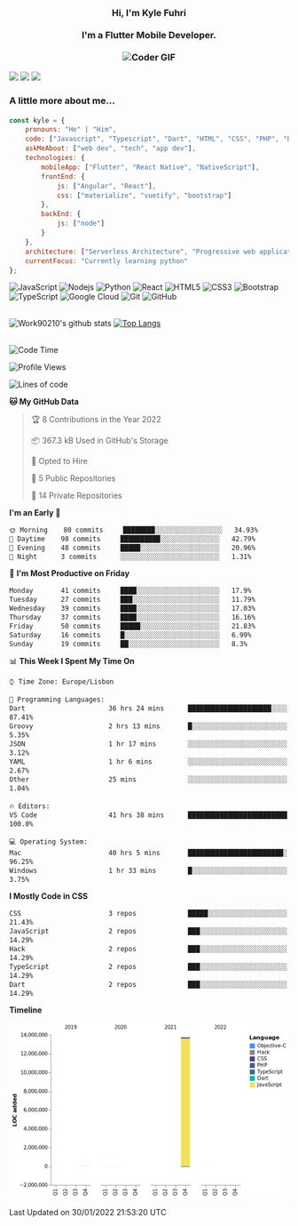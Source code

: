 
<h3 align="center">
  <abc>
    <br />Hi, I'm Kyle Fuhri<br />
    <br />
    I'm a Flutter Mobile Developer. <br />
    <br />
    <img
      src="https://media.giphy.com/media/SWoSkN6DxTszqIKEqv/giphy.gif"
      alt="Coder GIF"
      width="500"
      height="400"
    />
  </abc>
</h3>
<img src="https://img.shields.io/badge/Flutter%20-%2302569B.svg?&style=for-the-badge&logo=Flutter&logoColor=white" />
<img src="https://img.shields.io/badge/angular%20-%23DD0031.svg?&style=for-the-badge&logo=angular&logoColor=white"/>
<img src="https://img.shields.io/badge/react%20-%2320232a.svg?&style=for-the-badge&logo=react&logoColor=%2361DAFB"/>

<h3>A little more about me...  </h3>

```javascript
const kyle = {
    pronouns: "He" | "Him",
    code: ["Javascript", "Typescript", "Dart", "HTML", "CSS", "PHP", "Python"],
    askMeAbout: ["web dev", "tech", "app dev"],
    technologies: {
        mobileApp: ["Flutter", "React Native", "NativeScript"],
        frontEnd: {
            js: ["Angular", "React"],
            css: ["materialize", "vuetify", "bootstrap"]
        },
        backEnd: {
            js: ["node"]
        }
    },
    architecture: ["Serverless Architecture", "Progressive web applications", "Single page applications"],
    currentFocus: "Currently learning python"
};
```

![JavaScript](https://img.shields.io/badge/-JavaScript-black?style=flat-square&logo=javascript)
![Nodejs](https://img.shields.io/badge/-Nodejs-black?style=flat-square&logo=Node.js)
![Python](https://img.shields.io/badge/-Python-black?style=flat-square&logo=Python)
![React](https://img.shields.io/badge/-React-black?style=flat-square&logo=react)
![HTML5](https://img.shields.io/badge/-HTML5-E34F26?style=flat-square&logo=html5&logoColor=white)
![CSS3](https://img.shields.io/badge/-CSS3-1572B6?style=flat-square&logo=css3)
![Bootstrap](https://img.shields.io/badge/-Bootstrap-563D7C?style=flat-square&logo=bootstrap)
![TypeScript](https://img.shields.io/badge/-TypeScript-007ACC?style=flat-square&logo=typescript)
![Google Cloud](https://img.shields.io/badge/Google%20Cloud-black?style=flat-square&logo=google-cloud)
![Git](https://img.shields.io/badge/-Git-black?style=flat-square&logo=git)
![GitHub](https://img.shields.io/badge/-GitHub-181717?style=flat-square&logo=github)
</br>
</br>


![Work90210's github stats](https://github-readme-stats.vercel.app/api?username=work90210)
[![Top Langs](https://github-readme-stats.vercel.app/api/top-langs/?username=work90210)](https://github.com/work90210/github-readme-stats)
</br>
</br>
<!--START_SECTION:waka-->
![Code Time](http://img.shields.io/badge/Code%20Time-420%20hrs%2012%20mins-blue)

![Profile Views](http://img.shields.io/badge/Profile%20Views-11-blue)

![Lines of code](https://img.shields.io/badge/From%20Hello%20World%20I%27ve%20Written-14%20Million%20lines%20of%20code-blue)

**🐱 My GitHub Data** 

> 🏆 8 Contributions in the Year 2022
 > 
> 📦 367.3 kB Used in GitHub's Storage 
 > 
> 💼 Opted to Hire
 > 
> 📜 5 Public Repositories 
 > 
> 🔑 14 Private Repositories  
 > 
**I'm an Early 🐤** 

```text
🌞 Morning    80 commits     ████████░░░░░░░░░░░░░░░░░   34.93% 
🌆 Daytime    98 commits     ██████████░░░░░░░░░░░░░░░   42.79% 
🌃 Evening    48 commits     █████░░░░░░░░░░░░░░░░░░░░   20.96% 
🌙 Night      3 commits      ░░░░░░░░░░░░░░░░░░░░░░░░░   1.31%

```
📅 **I'm Most Productive on Friday** 

```text
Monday       41 commits     ████░░░░░░░░░░░░░░░░░░░░░   17.9% 
Tuesday      27 commits     ███░░░░░░░░░░░░░░░░░░░░░░   11.79% 
Wednesday    39 commits     ████░░░░░░░░░░░░░░░░░░░░░   17.03% 
Thursday     37 commits     ████░░░░░░░░░░░░░░░░░░░░░   16.16% 
Friday       50 commits     █████░░░░░░░░░░░░░░░░░░░░   21.83% 
Saturday     16 commits     █░░░░░░░░░░░░░░░░░░░░░░░░   6.99% 
Sunday       19 commits     ██░░░░░░░░░░░░░░░░░░░░░░░   8.3%

```


📊 **This Week I Spent My Time On** 

```text
⌚︎ Time Zone: Europe/Lisbon

💬 Programming Languages: 
Dart                     36 hrs 24 mins      █████████████████████░░░░   87.41% 
Groovy                   2 hrs 13 mins       █░░░░░░░░░░░░░░░░░░░░░░░░   5.35% 
JSON                     1 hr 17 mins        ░░░░░░░░░░░░░░░░░░░░░░░░░   3.12% 
YAML                     1 hr 6 mins         ░░░░░░░░░░░░░░░░░░░░░░░░░   2.67% 
Other                    25 mins             ░░░░░░░░░░░░░░░░░░░░░░░░░   1.04%

🔥 Editors: 
VS Code                  41 hrs 38 mins      █████████████████████████   100.0%

💻 Operating System: 
Mac                      40 hrs 5 mins       ████████████████████████░   96.25% 
Windows                  1 hr 33 mins        █░░░░░░░░░░░░░░░░░░░░░░░░   3.75%

```

**I Mostly Code in CSS** 

```text
CSS                      3 repos             █████░░░░░░░░░░░░░░░░░░░░   21.43% 
JavaScript               2 repos             ███░░░░░░░░░░░░░░░░░░░░░░   14.29% 
Hack                     2 repos             ███░░░░░░░░░░░░░░░░░░░░░░   14.29% 
TypeScript               2 repos             ███░░░░░░░░░░░░░░░░░░░░░░   14.29% 
Dart                     2 repos             ███░░░░░░░░░░░░░░░░░░░░░░   14.29%

```


**Timeline**

![Chart not found](https://raw.githubusercontent.com/Work90210/Work90210/main/charts/bar_graph.png) 


 Last Updated on 30/01/2022 21:53:20 UTC
<!--END_SECTION:waka-->
